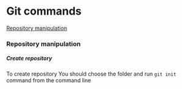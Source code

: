 # Git commands

[Repository manipulation](###Repository-manipulation)

### Repository manipulation
##### Create repository
To create repository You should choose the folder and run `git init` command from the command line
